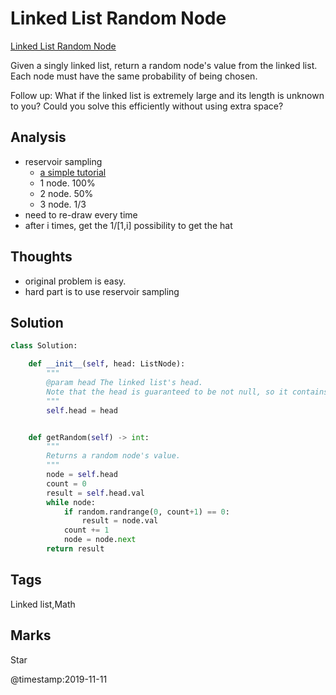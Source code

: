 # Linked List Random Node
[Linked List Random Node](https://leetcode.com/problems/linked-list-random-node)

Given a singly linked list, return a random node's value from the linked list. Each node must have the same probability of being chosen.

Follow up:
What if the linked list is extremely large and its length is unknown to you? Could you solve this efficiently without using extra space?

## Analysis
- reservoir sampling
  - [a simple tutorial](https://www.youtube.com/watch?v=A1iwzSew5QY)
  - 1 node. 100%
  - 2 node. 50%
  - 3 node. 1/3
- need to re-draw every time
- after i times, get the 1/[1,i] possibility to get the hat 


## Thoughts
- original problem is easy.
- hard part is to use reservoir sampling

## Solution
```python
class Solution:

    def __init__(self, head: ListNode):
        """
        @param head The linked list's head.
        Note that the head is guaranteed to be not null, so it contains at least one node.
        """
        self.head = head


    def getRandom(self) -> int:
        """
        Returns a random node's value.
        """
        node = self.head
        count = 0
        result = self.head.val
        while node:
            if random.randrange(0, count+1) == 0:
                result = node.val
            count += 1
            node = node.next
        return result
```
## Tags
Linked list,Math

## Marks
Star

@timestamp:2019-11-11
